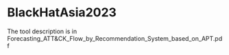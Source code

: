 # BlackHatAsia2023
The tool description is in Forecasting_ATT&CK_Flow_by_Recommendation_System_based_on_APT.pdf

